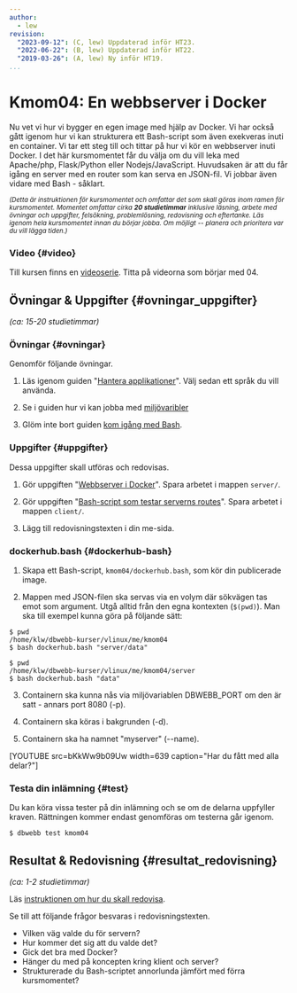 ```yaml
---
author:
  - lew
revision:
  "2023-09-12": (C, lew) Uppdaterad inför HT23.
  "2022-06-22": (B, lew) Uppdaterad inför HT22.
  "2019-03-26": (A, lew) Ny inför HT19.
...
```


# Kmom04: En webbserver i Docker

Nu vet vi hur vi bygger en egen image med hjälp av Docker. Vi har också gått igenom hur vi kan strukturera ett Bash-script som även exekveras inuti en container. Vi tar ett steg till och tittar på hur vi kör en webbserver inuti Docker. I det här kursmomentet får du välja om du vill leka med Apache/php, Flask/Python eller Nodejs/JavaScript. Huvudsaken är att du får igång en server med en router som kan serva en JSON-fil. Vi jobbar även vidare med Bash - såklart.

<!--more-->

<small><i>(Detta är instruktionen för kursmomentet och omfattar det som skall göras inom ramen för kursmomentet. Momentet omfattar cirka **20 studietimmar** inklusive läsning, arbete med övningar och uppgifter, felsökning, problemlösning, redovisning och eftertanke. Läs igenom hela kursmomentet innan du börjar jobba. Om möjligt -- planera och prioritera var du vill lägga tiden.)</i></small>



### Video {#video}

Till kursen finns en [videoserie](https://www.youtube.com/watch?v=KVWoU1FZ-d8&list=PLKtP9l5q3ce9MRzu_Yb35Vc7yqbQZi7j-). Titta på videorna som börjar med 04.



## Övningar & Uppgifter {#ovningar_uppgifter}

_(ca: 15-20 studietimmar)_



### Övningar {#ovningar}

Genomför följande övningar.

1. Läs igenom guiden "[Hantera applikationer](guide/docker/hantera-applikationer)". Välj sedan ett språk du vill använda.

1. Se i guiden hur vi kan jobba med [miljövaribler](guide/kom-igang-med-bash/miljovariabler)

1. Glöm inte bort guiden [kom igång med Bash](guide/kom-igang-med-bash).



### Uppgifter {#uppgifter}

Dessa uppgifter skall utföras och redovisas.

1. Gör uppgiften "[Webbserver i Docker](uppgift/webbserver-i-docker)". Spara arbetet i mappen `server/`.

1. Gör uppgiften "[Bash-script som testar serverns routes](uppgift/bash-script-testa-routes)". Spara arbetet i mappen `client/`.

1. Lägg till redovisningstexten i din me-sida.



### dockerhub.bash {#dockerhub-bash}

1. Skapa ett Bash-script, `kmom04/dockerhub.bash`, som kör din publicerade image.

2. Mappen med JSON-filen ska servas via en volym där sökvägen tas emot som argument. Utgå alltid från den egna kontexten (`$(pwd)`). Man ska till exempel kunna göra på följande sätt:

```console
$ pwd
/home/klw/dbwebb-kurser/vlinux/me/kmom04
$ bash dockerhub.bash "server/data"
```

```console
$ pwd
/home/klw/dbwebb-kurser/vlinux/me/kmom04/server
$ bash dockerhub.bash "data"
```


3. Containern ska kunna nås via miljövariablen DBWEBB_PORT om den är satt - annars port 8080 (-p).

4. Containern ska köras i bakgrunden (-d).

5. Containern ska ha namnet "myserver" (--name).

[YOUTUBE src=bKkWw9b09Uw width=639 caption="Har du fått med alla delar?"]

### Testa din inlämning {#test}

Du kan köra vissa tester på din inlämning och se om de delarna uppfyller kraven. Rättningen kommer endast genomföras om testerna går igenom.

```console
$ dbwebb test kmom04
```

## Resultat & Redovisning {#resultat_redovisning}

_(ca: 1-2 studietimmar)_

Läs [instruktionen om hur du skall redovisa](./../redovisa).

Se till att följande frågor besvaras i redovisningstexten.

- Vilken väg valde du för servern?
- Hur kommer det sig att du valde det?
- Gick det bra med Docker?
- Hänger du med på koncepten kring klient och server?
- Strukturerade du Bash-scriptet annorlunda jämfört med förra kursmomentet?
